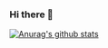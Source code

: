 ### Hi there 👋
[![Anurag's github stats](https://github-readme-stats.vercel.app/api?username=Braineanear&show_icons=true&theme=dark)](https://github.com/anuraghazra/github-readme-stats)

<!--
**Braineanear/Braineanear** is a ✨ _special_ ✨ repository because its `README.md` (this file) appears on your GitHub profile.

Here are some ideas to get you started:

- 🔭 I’m currently working on ...
- 🌱 I’m currently learning ...
- 👯 I’m looking to collaborate on ...
- 🤔 I’m looking for help with ...
- 💬 Ask me about ...
- 📫 How to reach me: ...
- 😄 Pronouns: ...
- ⚡ Fun fact: ...
-->
